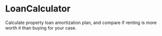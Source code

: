 # LoanCalculator
Calculate property loan amortization plan, and compare if renting is more worth it than buying for your case.
